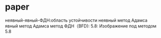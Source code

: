 # paper
неявный-явный-ФДН:область устойчивости
неявный метод Адамсa
явный метод Адамсa
метод ФДН（BFD):
5.8:
Изображение под методом 5.8
